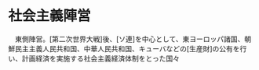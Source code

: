 # 社会主義陣営
　東側陣営。[第二次世界大戦]後、[ソ連]を中心として、東ヨーロッパ諸国、朝鮮民主主義人民共和国、中華人民共和国、キューバなどの[生産財]の公有を行い、計画経済を実施する社会主義経済体制をとった国々
